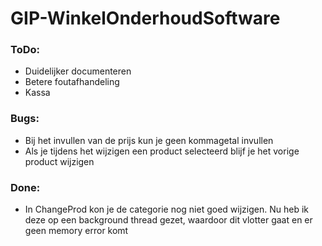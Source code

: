 # GIP-WinkelOnderhoudSoftware
### ToDo:

- Duidelijker documenteren
- Betere foutafhandeling
- Kassa

### Bugs: 

- Bij het invullen van de prijs kun je geen kommagetal invullen
- Als je tijdens het wijzigen een product selecteerd blijf je het vorige product wijzigen


### Done:

- In ChangeProd kon je de categorie nog niet goed wijzigen. Nu heb ik deze op een background thread gezet, waardoor dit vlotter gaat en er geen memory error komt